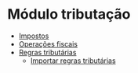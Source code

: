 # Módulo tributação

* [Impostos](tax)
* [Operações fiscais](taxationOperation)
* [Regras tributárias](taxationRule)
    * [Importar regras tributárias](taxationRuleOpImport)